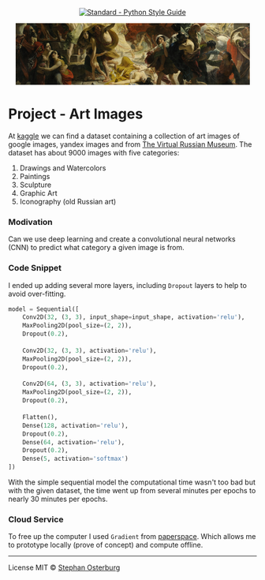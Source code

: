 <p align="center">
    <a href="https://www.python.org/dev/peps/"><img src="https://img.shields.io/badge/code_style-standard-brightgreen.svg" alt="Standard - Python Style Guide"></a>
</p>

<center><img src='images/GoogleArt_cropped.png'></center>

    
# Project - Art Images

At [kaggle](https://www.kaggle.com) we can find a dataset containing a collection of art images of google images, yandex images and from [The Virtual Russian Museum](http://rusmuseumvrm.ru/collections/?lang=en). The dataset has about 9000 images with five categories:
1. Drawings and Watercolors
2. Paintings
3. Sculpture
4. Graphic Art
5. Iconography (old Russian art)

### Modivation

Can we use deep learning and create a convolutional neural networks (CNN) to predict what category a given image is from.


### Code Snippet

I ended up adding several more layers, including `Dropout` layers to help to avoid over-fitting.


```python
model = Sequential([
    Conv2D(32, (3, 3), input_shape=input_shape, activation='relu'),
    MaxPooling2D(pool_size=(2, 2)),
    Dropout(0.2),

    Conv2D(32, (3, 3), activation='relu'),
    MaxPooling2D(pool_size=(2, 2)),
    Dropout(0.2),

    Conv2D(64, (3, 3), activation='relu'),
    MaxPooling2D(pool_size=(2, 2)),
    Dropout(0.2),

    Flatten(),
    Dense(128, activation='relu'),
    Dropout(0.2),
    Dense(64, activation='relu'),
    Dropout(0.2),
    Dense(5, activation='softmax')
])
```

With the simple sequential model the computational time wasn't too bad but with the given dataset, the time went up from several minutes per epochs to nearly 30 minutes per epochs.

### Cloud Service

To free up the computer I used `Gradient` from [paperspace](https://gradient.paperspace.com/). Which allows me to prototype locally (prove of concept) and compute offline.


---

License MIT © [Stephan Osterburg](https://stephanosterburg.github.io)
